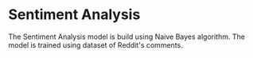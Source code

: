 # Sentiment Analysis
The Sentiment Analysis model is build using Naive Bayes algorithm.
The model is trained using dataset of Reddit's comments.
